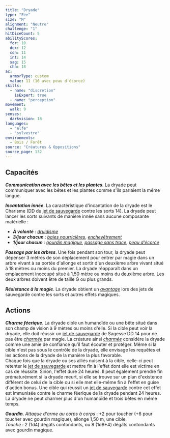 ```yaml
---
title: "Dryade"
type: "Fée"
size: "M"
alignment: "Neutre"
challenge: "1"
hitDiceCount: 5
abilityScores:
  for: 10
  dex: 12
  con: 11
  int: 14
  sag: 15
  cha: 18
ac:
  armorType: custom
  value: 11 (16 avec peau d'écorce)
skills:
  - name: "discretion"
    isExpert: true
  - name: "perception"
movement:
  walk: 9
senses:
  darkvision: 18
languages:
  - "elfe"
  - "sylvestre"
environments:
  - Bois / Forêt
source: "Créatures & Oppositions"
source_page: 132
---
```

## Capacités
_**Communication avec les bêtes et les plantes**_. La dryade peut communiquer avec les bêtes et les plantes comme s'ils parlaient la même langue.

_**Incantation innée**_. La caractéristique d'incantation de la dryade est le Charisme (DD du [jet de sauvegarde](/utiliser-les-caracteristiques/#jets-de-sauvegarde) contre les sorts 14). La dryade peut lancer les sorts suivants de manière innée sans aucune composante matérielle :
* _**À volonté**_ : [_druidisme_](/grimoire/druidisme/)
* _**3/jour chacun**_ : [_baies nourricières_](/grimoire/baies-nourricieres/), [_enchevêtrement_](/grimoire/enchevetrement/)
* _**1/jour chacun**_ : [_gourdin magique_](/grimoire/gourdin-magique/), [_passage sans trace_](/grimoire/passage-sans-trace/), [_peau d'écorce_](/grimoire/peau-d-ecorce/)

_**Passage par les arbres**_. Une fois pendant son tour, la dryade peut dépenser 3 mètres de son déplacement pour entrer par magie dans un arbre vivant à sa portée d'allonge et sortir d'un deuxième arbre vivant situé à 18 mètres ou moins du premier. La dryade réapparaît dans un emplacement inoccupé situé à 1,50 mètre ou moins du deuxième arbre. Les deux arbres doivent être de taille G ou plus grands.

_**Résistance à la magie**_. La dryade obtient un [_avantage_](/utiliser-les-caracteristiques/#avantage-et-desavantage) lors des jets de sauvegarde contre les sorts et autres effets magiques.

## Actions
_**Charme féerique**_. La dryade cible un humanoïde ou une bête situé dans son champ de vision à 9 mètres ou moins d'elle. Si la cible peut voir la dryade, elle doit réussir un [jet de sauvegarde](/utiliser-les-caracteristiques/#jets-de-sauvegarde) de Sagesse DD 14 pour ne pas être [_charmée_](/gerer-la-sante-du-personnage/#charme) par magie. La créature ainsi [_charmée_](/gerer-la-sante-du-personnage/#charme) considère la dryade comme une amie de confiance qu'il faut écouter et protéger. Même si la cible n'est pas sous le contrôle de la dryade, elle envisage les requêtes et les actions de la dryade de la manière la plus favorable.  
Chaque fois que la dryade ou ses alliés nuisent à la cible, celle-ci peut retenter le [jet de sauvegarde](/utiliser-les-caracteristiques/#jets-de-sauvegarde) et mettre fin à l'effet dont elle est victime en cas de réussite. Sinon, l'effet dure 24 heures. Il peut également prendre fin prématurément si la dryade meurt, si elle se trouve sur un plan d'existence différent de celui de la cible ou si elle met elle-même fin à l'effet en guise d'action bonus. Une cible qui réussit un [jet de sauvegarde](/utiliser-les-caracteristiques/#jets-de-sauvegarde) contre cet effet est immunisée contre le charme féerique de la dryade pendant 24 heures.  
La dryade ne peut charmer plus d'un humanoïde et trois bêtes en même temps.

_**Gourdin**_. _Attaque d'arme au corps à corps_ : +2 pour toucher (+6 pour toucher avec gourdin magique), allonge 1,50 m, une cible.  
_Touché_ : 2 (1d4) dégâts contondants, ou 8 (1d8+4) dégâts contondants avec gourdin magique.
